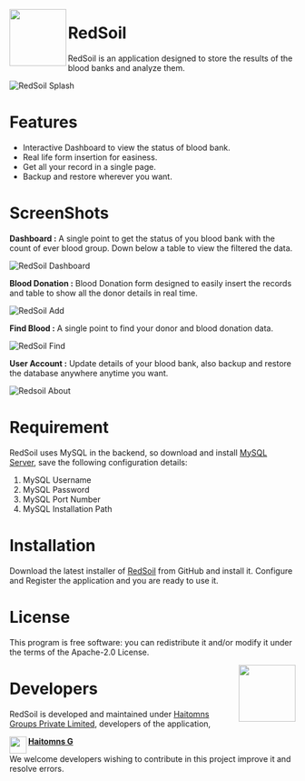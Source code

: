 <a href="https://github.com/haitomnsgroups/redsoilApp"><img src="https://github.com/haitomnsgroups/redsoilApp/blob/master/src/main/resources/com.haitomns.images/redSoilLogoRed.png" align="left" height="100" width="100" ></a>
# RedSoil
RedSoil is an application designed to store the results of the blood banks and analyze them.

![RedSoil Splash](https://user-images.githubusercontent.com/114091259/194717618-0320cb45-01a1-48ba-9bbb-b78eebdbfd00.png)


# Features

  - Interactive Dashboard to view the status of blood bank.
  - Real life form insertion for easiness.
  - Get all your record in a single page.
  - Backup and restore wherever you want.

# ScreenShots

**Dashboard :**
A single point to get the status of you blood bank with the count of ever blood group. Down below a table to view the filtered the data.

![RedSoil Dashboard](https://user-images.githubusercontent.com/114091259/193549206-a2303652-5b10-4078-9fda-5e4d61d1c1cf.png)

**Blood Donation :**
Blood Donation form designed to easily insert the records and table to show all the donor details in real time.

![RedSoil Add](https://user-images.githubusercontent.com/114091259/193549311-53d6e702-76ee-422a-b6ec-b4895f903060.png)

**Find Blood :**
A single point to find your donor and blood donation data.

![RedSoil Find](https://user-images.githubusercontent.com/114091259/193549360-44f346db-53bb-4431-b9b7-1532a19ab580.png)

**User Account :**
Update details of your blood bank, also backup and restore the database anywhere anytime you want.

![Redsoil About](https://user-images.githubusercontent.com/114091259/194717625-73e5d370-c5b2-4034-8a66-60fbe17665ca.png)


# Requirement
RedSoil uses MySQL in the backend, so download and install [MySQL Server](https://dev.mysql.com/downloads/installer/), save the following configuration details:
1. MySQL Username
2. MySQL Password
3. MySQL Port Number
4. MySQL Installation Path

# Installation
Download the latest installer of [RedSoil](https://github.com/haitomnsgroups/redsoilApp/releases) from GitHub and install it. Configure and Register the application and you are ready to use it.

# License
This program is free software: you can redistribute it and/or modify it under the terms of the Apache-2.0 License.


<a href="https://github.com/haitomnsgroupsp"><img src="https://github.com/haitomnsgroups/redsoilApp/blob/master/src/main/resources/com.haitomns.images/haitomnsLogoRed.png" align="right" height="100" width="100" ></a>
# Developers
RedSoil is developed and maintained under [Haitomns Groups Private Limited](https://haitomns.com), developers of the application,

**<a href="https://github.com/haitomns4173/"><img src="https://avatars.githubusercontent.com/u/67961014?v=4" align="left" height="30" width="30">Haitomns G</a>**

We welcome developers wishing to contribute in this project improve it and resolve errors.
